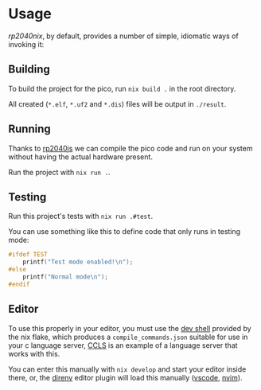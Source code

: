 # Usage
_rp2040nix_, by default, provides a number of simple, idiomatic ways of invoking it:

## Building
To build the project for the pico, run `nix build .` in the root directory.

All created (`*.elf`, `*.uf2` and `*.dis`) files will be output in `./result`.

## Running
Thanks to [rp2040js](https://github.com/wokwi/rp2040js) we can compile the pico code and run on your system without having the actual hardware present.

Run the project with `nix run .`.

## Testing
Run this project's tests with `nix run .#test`. 

You can use something like this to define code that only runs in testing mode:
```c
#ifdef TEST
    printf("Test mode enabled!\n");
#else
    printf("Normal mode\n");
#endif
```

## Editor
To use this properly in your editor, you must use the [dev shell](https://nix.dev/tutorials/first-steps/declarative-shell.html) provided by the nix flake, which produces a `compile_commands.json` suitable for use in your c language server, [CCLS](https://github.com/MaskRay/ccls/wiki) is an example of a language server that works with this.

You can enter this manually with `nix develop` and start your editor inside there, or, the [direnv](https://nix.dev/tutorials/first-steps/declarative-shell.html) editor plugin will load this manually ([vscode](https://github.com/direnv/direnv-vscode), [nvim](https://github.com/direnv/direnv.vim)).
